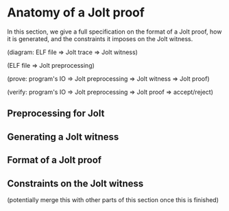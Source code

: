 # Anatomy of a Jolt proof

In this section, we give a full specification on the format of a Jolt proof, how it is generated, and the constraints it imposes on the Jolt witness.

(diagram: ELF file => Jolt trace => Jolt witness)

(ELF file => Jolt preprocessing)

(prove: program's IO => Jolt preprocessing => Jolt witness => Jolt proof)

(verify: program's IO => Jolt preprocessing => Jolt proof => accept/reject)

## Preprocessing for Jolt



## Generating a Jolt witness


## Format of a Jolt proof


## Constraints on the Jolt witness




(potentially merge this with other parts of this section once this is finished)